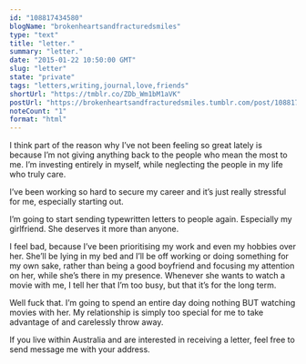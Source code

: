```yaml
---
id: "108817434580"
blogName: "brokenheartsandfracturedsmiles"
type: "text"
title: "letter."
summary: "letter."
date: "2015-01-22 10:50:00 GMT"
slug: "letter"
state: "private"
tags: "letters,writing,journal,love,friends"
shortUrl: "https://tmblr.co/ZDb_Wm1bM1aVK"
postUrl: "https://brokenheartsandfracturedsmiles.tumblr.com/post/108817434580/letter"
noteCount: "1"
format: "html"
---
```


I think part of the reason why I’ve not been feeling so great lately is because I’m not giving anything back to the people who mean the most to me. I’m investing entirely in myself, while neglecting the people in my life who truly care. 

I’ve been working so hard to secure my career and it’s just really stressful for me, especially starting out. 

I’m going to start sending typewritten letters to people again. Especially my girlfriend. She deserves it more than anyone. 

I feel bad, because I’ve been prioritising my work and even my hobbies over her. She’ll be lying in my bed and I’ll be off working or doing something for my own sake, rather than being a good boyfriend and focusing my attention on her, while she’s there in my presence. Whenever she wants to watch a movie with me, I tell her that I’m too busy, but that it’s for the long term. 

Well fuck that. I’m going to spend an entire day doing nothing BUT watching movies with her. My relationship is simply too special for me to take advantage of and carelessly throw away. 

If you live within Australia and are interested in receiving a letter, feel free to send message me with your address.